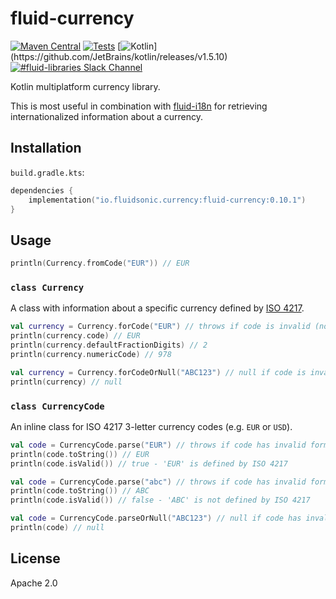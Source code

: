 fluid-currency
==============

[![Maven Central](https://img.shields.io/maven-central/v/io.fluidsonic.currency/fluid-currency?label=Maven%20Central)](https://search.maven.org/artifact/io.fluidsonic.currency/fluid-currency)
[![Tests](https://github.com/fluidsonic/fluid-currency/workflows/Tests/badge.svg)](https://github.com/fluidsonic/fluid-currency/actions?workflow=Tests)
[![Kotlin](https://img.shields.io/badge/Kotlin-1.5.10%20(Darwin,%20JVM,%20JS)-blue.svg)](https://github.com/JetBrains/kotlin/releases/v1.5.10)
[![#fluid-libraries Slack Channel](https://img.shields.io/badge/slack-%23fluid--libraries-543951.svg?label=Slack)](https://kotlinlang.slack.com/messages/C7UDFSVT2/)

Kotlin multiplatform currency library.

This is most useful in combination with [fluid-i18n](https://github.com/fluidsonic/fluid-i18n) for retrieving internationalized information about a currency.



Installation
------------

`build.gradle.kts`:

```kotlin
dependencies {
	implementation("io.fluidsonic.currency:fluid-currency:0.10.1")
}
```

Usage
-----

```kotlin
println(Currency.fromCode("EUR")) // EUR
```

### `class Currency`

A class with information about a specific currency defined by [ISO 4217](https://www.currency-iso.org/en/home/tables/table-a1.html).

```kotlin
val currency = Currency.forCode("EUR") // throws if code is invalid (not defined by ISO 4217) or has an invalid format (not three latin letters)
println(currency.code) // EUR
println(currency.defaultFractionDigits) // 2
println(currency.numericCode) // 978
```

```kotlin
val currency = Currency.forCodeOrNull("ABC123") // null if code is invalid (not defined by ISO 4217) or has an invalid format (not three latin letters)
println(currency) // null
```

### `class CurrencyCode`

An inline class for ISO 4217 3-letter currency codes (e.g. `EUR` or `USD`).

```kotlin
val code = CurrencyCode.parse("EUR") // throws if code has invalid format (not three latin letters)
println(code.toString()) // EUR
println(code.isValid()) // true - 'EUR' is defined by ISO 4217
```

```kotlin
val code = CurrencyCode.parse("abc") // throws if code has invalid format (not three latin letters)
println(code.toString()) // ABC
println(code.isValid()) // false - 'ABC' is not defined by ISO 4217
```

```kotlin
val code = CurrencyCode.parseOrNull("ABC123") // null if code has invalid format (not three latin letters)
println(code) // null
```

License
-------

Apache 2.0
